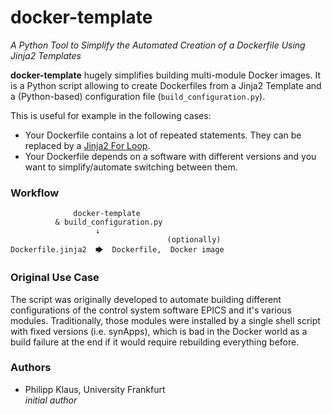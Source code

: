 # docker-template
*A Python Tool to Simplify the Automated Creation of a Dockerfile Using Jinja2 Templates*

**docker-template** hugely simplifies building multi-module Docker images.
It is a Python script allowing to create Dockerfiles from a Jinja2 Template
and a (Python-based) configuration file (`build_configuration.py`).

This is useful for example in the following cases:

* Your Dockerfile contains a lot of repeated statements.
  They can be replaced by a [Jinja2 For Loop][].
* Your Dockerfile depends on a software with different versions
  and you want to simplify/automate switching between them.

### Workflow

```
              docker-template
          & build_configuration.py
                   ↓
                                   (optionally)
Dockerfile.jinja2  🡆  Dockerfile,  Docker image
```

### Original Use Case

The script was originally developed to automate building different configurations
of the control system software EPICS and it's various modules.
Traditionally, those modules were installed by a single shell script with
fixed versions (i.e. synApps), which is bad in the Docker world
as a build failure at the end if it would require rebuilding everything before.

### Authors

* Philipp Klaus, University Frankfurt  
  *initial author*

[Jinja2 For Loop]: https://jinja.palletsprojects.com/en/2.11.x/templates/#for
